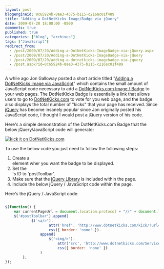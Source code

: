 ```yaml
---
layout: post
blogengineid: 0c65924b-8ae3-4375-b115-c216ac01f489
title: "Adding a DotNetKicks Image/Badge via jQuery"
date: 2009-07-20 18:08:00 -0500
comments: true
published: true
categories: ["blog", "archives"]
tags: ["JavaScript"]
redirect_from: 
  - /post/2009/07/20/Adding-a-DotNetKicks-ImageBadge-via-jQuery.aspx
  - /post/2009/07/20/Adding-a-DotNetKicks-ImageBadge-via-jQuery
  - /post/2009/07/20/adding-a-dotnetkicks-imagebadge-via-jquery
  - /post.aspx?id=0c65924b-8ae3-4375-b115-c216ac01f489
---
```

<!-- more -->

A while ago Jon Galloway posted a short article titled "<a href="http://weblogs.asp.net/jgalloway/archive/2007/03/08/adding-a-dotnetkicks-image-via-javascript.aspx">Adding a DotNetKicks image via JavaScript</a>" which contains the small amount of JavaScript code necessary to add a <a href="http://www.dotnetkicks.com/docs/kickitbadge">DotNetKicks.com Image / Badge</a> to your web pages. The DotNetKicks Badge is essentially a link that allows users to go to <a href="http://dotnetkicks.com">DotNetKicks.com</a> to vote for you web page, and the badge also displays the total number of "kicks" that your page has received. Since <a href="http://jquery.com">jQuery</a> has become insanely popular since Jon originally posted his JavaScript code, I thought I would post a jQuery version of his code.

Here's a simple demonstration of the DotNetKicks.com Badge that the below jQuery/JavaScript code will generate:

<a href="http://www.dotnetkicks.com/kick/?url=http%3A%2F%2Fpietschsoft.com%2Fpost%2F2009%2F07%2F20%2FAdding-a-DotNetKicks-ImageBadge-via-jQuery.aspx"><img src="http://www.dotnetkicks.com/Services/Images/KickItImageGenerator.ashx?url=http%3A%2F%2Fpietschsoft.com%2Fpost%2F2009%2F07%2F20%2FAdding-a-DotNetKicks-ImageBadge-via-jQuery.aspx&amp;bgcolor=0099FF" border="0" alt="kick it on DotNetKicks.com" /></a>

To use the below code you just need to follow the following steps:
<ol>
<li>Create a <DIV> element wher you want the badge to be displayed.</li>
<li>Set the <DIV>'s ID to 'postToolbar'.</li>
<li>Make sure that the <a href="http://jquery.com">jQuery Library</a> is included within the page.</li>
<li>Include the below jQuery / JavaScript code within the page.</li>
</ol>

 

Here's the jQuery / JavaScript code:

```javascript

$(function() {
    var currentPageUrl = document.location.protocol + "//" + document.location.host + document.location.pathname;
    $('#postToolbar').append(
            $('<a/>').
                    attr('href', 'http://www.dotnetkicks.com/kick/?url=' + currentPageUrl).
                    css({ border: 'none' }).
                append(
                    $('<img/>').
                        attr('src', 'http://www.dotnetkicks.com/Services/Images/KickItImageGenerator.ashx?url=' + currentPageUrl).
                        css({ border: 'none' })
                )
        );
});

```
